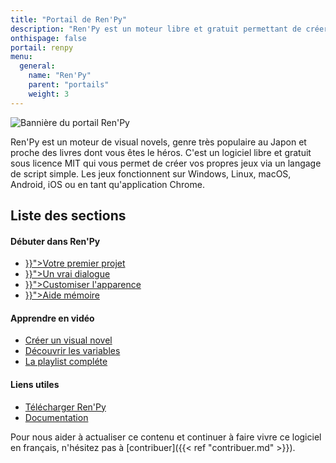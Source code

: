 ```yaml
---
title: "Portail de Ren'Py"
description: "Ren'Py est un moteur libre et gratuit permettant de créer des visual novels sur Windows, Linux, macOS, Android et iOS."
onthispage: false
portail: renpy
menu:
  general:
    name: "Ren'Py"
    parent: "portails"
    weight: 3
---
```


![Bannière du portail Ren'Py](/images/renpy/banniere.png)

Ren'Py est un moteur de visual novels, genre très populaire au Japon et proche des livres dont vous êtes le héros. C'est un logiciel libre et gratuit sous licence MIT qui vous permet de créer vos propres jeux via un langage de script simple. Les jeux fonctionnent sur Windows, Linux, macOS, Android, iOS ou en tant qu'application Chrome.

## Liste des sections

<div id="index-flex-container">
    <section>
        <h4>Débuter dans Ren'Py</h4>
        <ul>
          <li><a href="{{< ref "renpy/premierprojet.md" >}}">Votre premier projet</a></li>
          <li><a href="{{< ref "renpy/dialogue.md" >}}">Un vrai dialogue</a></li>
          <li><a href="{{< ref "renpy/personnaliser.md" >}}">Customiser l'apparence</a></li>
          <li><a href="{{< ref "renpy/memo.md" >}}">Aide mémoire</a></li>
        </ul>
    </section>
    <section>
        <h4>Apprendre en vidéo</h4>
        <ul>
          <li><a href="https://youtu.be/XprVZAtPqDI">Créer un visual novel</a></li>
          <li><a href="https://youtu.be/nqWEN4Z2420">Découvrir les variables</a></li>
          <li><a href="https://www.youtube.com/playlist?list=PLHKUrXMrDS5uqhCaspVB4jFDkkHrkFUBV">La playlist compléte</a></li>
        </ul>
    </section>
    <section>
    	<h4>Liens utiles</h4>
        <ul>
          <li><a href="https://renpy.org/latest.html">Télécharger Ren'Py</a></li>
          <li><a href="https://renpy.org/doc/html/">Documentation</a></li>
        </ul>
    </section>
</div>
Pour nous aider à actualiser ce contenu et continuer à faire vivre ce logiciel en français, n'hésitez pas à [contribuer]({{< ref "contribuer.md" >}}).
